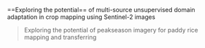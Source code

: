 ==Exploring the potential== of multi-source unsupervised domain adaptation in crop mapping using Sentinel-2 images
>Exploring the potential of peakseason imagery for paddy rice mapping and transferring



